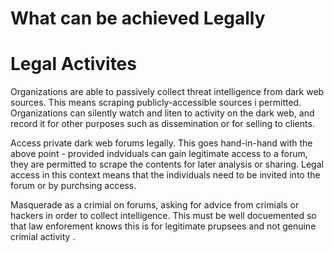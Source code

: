 # What can be achieved Legally

# Legal Activites

Organizations are able to passively collect threat intelligence from dark web sources. This means scraping publicly-accessible sources i permitted. Organizations can silently watch and liten to activity on the dark web, and record it for other purposes such as dissemination or for selling to clients. 

Access private dark web forums legally. This goes hand-in-hand with the above point - provided indviduals can gain legitimate access to a forum, they are permitted to scrape the contents for later analysis or sharing. Legal access in this context means that the individuals need to be invited into the forum  or by purchsing access. 

Masquerade as a crimial on forums, asking for advice from crimials or hackers in order to collect intelligence. This must be well docuemented so that law enforement knows this is for legitimate prupsees and not genuine crimial activity . 
